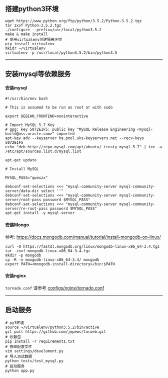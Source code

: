 ## 搭建python3环境

```
wget https://www.python.org/ftp/python/3.5.2/Python-3.5.2.tgz
tar zxvf Python-3.5.2.tgz
./configure --prefix=/usr/local/python3.5.2
make & make install
# 使用virtualenv创建隔离环境
pip install virtualenv
mkidr ~/virtualenv
virtualenv -p /usr/local/python3.5.2/bin/python3.5
```

---

## 安装mysql等依赖服务

#### 安装mysql

```
#!/usr/bin/env bash

# This is assumed to be run as root or with sudo

export DEBIAN_FRONTEND=noninteractive

# Import MySQL 5.7 Key
# gpg: key 5072E1F5: public key "MySQL Release Engineering <mysql-build@oss.oracle.com>" imported
apt-key adv --keyserver ha.pool.sks-keyservers.net --recv-keys 5072E1F5
echo "deb http://repo.mysql.com/apt/ubuntu/ trusty mysql-5.7" | tee -a /etc/apt/sources.list.d/mysql.list

apt-get update

# Install MySQL

MYSQL_PASS="qwaszx"

debconf-set-selections <<< "mysql-community-server mysql-community-server/data-dir select ''"
debconf-set-selections <<< "mysql-community-server mysql-community-server/root-pass password $MYSQL_PASS"
debconf-set-selections <<< "mysql-community-server mysql-community-server/re-root-pass password $MYSQL_PASS"
apt-get install -y mysql-server
```

#### 安装Mongo

参考: https://docs.mongodb.com/manual/tutorial/install-mongodb-on-linux/

```
curl -O https://fastdl.mongodb.org/linux/mongodb-linux-x86_64-3.4.tgz
tar -zxvf mongodb-linux-x86_64-3.4.tgz
mkdir -p mongodb
cp -R -n mongodb-linux-x86_64-3.4/ mongodb
export PATH=<mongodb-install-directory>/bin:$PATH
```

#### 安装nginx

`tornado.conf` 请参考 [configs/nginx/tornado.conf](configs/nginx/tornado.conf)

---

## 启动服务

```
# py3环境
source ~/virtualenv/python3.5.2/bin/active
git pull https://github.com/jmpews/torweb.git
# 依赖包
pip install -r requirements.txt
# 修改配置文件
vim settings/develoment.py
# 导入测试数据
python tests/test_mysql.py
# 启动服务
python app.py
```
